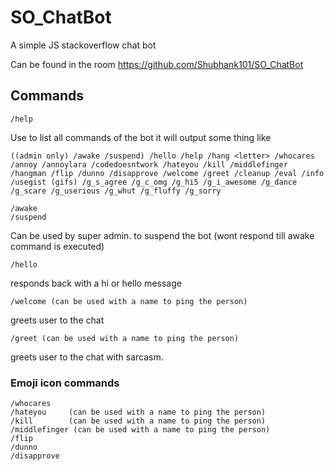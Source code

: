 # SO_ChatBot

A simple JS stackoverflow chat bot

Can be found in the room https://github.com/Shubhank101/SO_ChatBot

## Commands

```
/help 
```
Use to list all commands of the bot
it will output some thing like
```
((admin only) /awake /suspend) /hello /help /hang <letter> /whocares /annoy /annoylara /codedoesntwork /hateyou /kill /middlefinger /hangman /flip /dunno /disapprove /welcome /greet /cleanup /eval /info /usegist (gifs) /g_s_agree /g_c_omg /g_hi5 /g_i_awesome /g_dance /g_scare /g_userious /g_whut /g_fluffy /g_sorry 
```


```
/awake
/suspend
```
Can be used by super admin. to suspend the bot (wont respond till awake command is executed)

```
/hello
````
responds back with a hi or hello message

```
/welcome (can be used with a name to ping the person)
````
greets user to the chat

```
/greet (can be used with a name to ping the person)
````
greets user to the chat with sarcasm.

### Emoji icon commands
```
/whocares
/hateyou     (can be used with a name to ping the person)
/kill        (can be used with a name to ping the person)
/middlefinger (can be used with a name to ping the person)
/flip
/dunno
/disapprove
````

